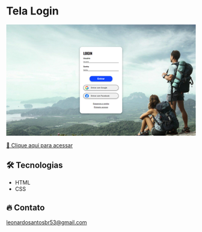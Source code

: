 # Tela Login

![preview](./.github/preview.png)


[🔗 Clique aqui para acessar](https://leonardo21042006.github.io/Tela-Login-5/)

## 🛠️ Tecnologias 

- HTML
- CSS


## 🔥 Contato

leonardosantosbr53@gmail.com